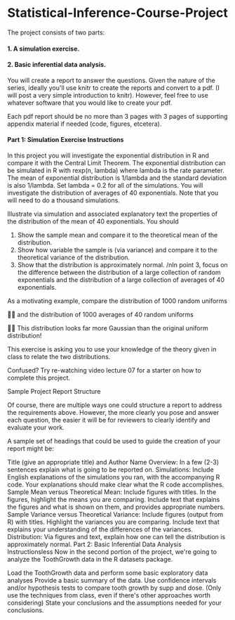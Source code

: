 # Statistical-Inference-Course-Project

The project consists of two parts:

#### 1. A simulation exercise.
#### 2. Basic inferential data analysis.

You will create a report to answer the questions. Given the nature of the series, ideally you'll use knitr to create the reports and convert to a pdf. (I will post a very simple introduction to knitr). However, feel free to use whatever software that you would like to create your pdf.

Each pdf report should be no more than 3 pages with 3 pages of supporting appendix material if needed (code, figures, etcetera).

#### Part 1: Simulation Exercise Instructions 
In this project you will investigate the exponential distribution in R and compare it with the Central Limit Theorem. The exponential distribution can be simulated in R with rexp(n, lambda) where lambda is the rate parameter. The mean of exponential distribution is 1/lambda and the standard deviation is also 1/lambda. Set lambda = 0.2 for all of the simulations. You will investigate the distribution of averages of 40 exponentials. Note that you will need to do a thousand simulations.

Illustrate via simulation and associated explanatory text the properties of the distribution of the mean of 40 exponentials. You should

1. Show the sample mean and compare it to the theoretical mean of the distribution.
2. Show how variable the sample is (via variance) and compare it to the theoretical variance of the distribution.
3. Show that the distribution is approximately normal.
/nIn point 3, focus on the difference between the distribution of a large collection of random exponentials and the distribution of a large collection of averages of 40 exponentials.

As a motivating example, compare the distribution of 1000 random uniforms



and the distribution of 1000 averages of 40 random uniforms



This distribution looks far more Gaussian than the original uniform distribution!

This exercise is asking you to use your knowledge of the theory given in class to relate the two distributions.

Confused? Try re-watching video lecture 07 for a starter on how to complete this project.

Sample Project Report Structure

Of course, there are multiple ways one could structure a report to address the requirements above. However, the more clearly you pose and answer each question, the easier it will be for reviewers to clearly identify and evaluate your work.

A sample set of headings that could be used to guide the creation of your report might be:

Title (give an appropriate title) and Author Name
Overview: In a few (2-3) sentences explain what is going to be reported on.
Simulations: Include English explanations of the simulations you ran, with the accompanying R code. Your explanations should make clear what the R code accomplishes.
Sample Mean versus Theoretical Mean: Include figures with titles. In the figures, highlight the means you are comparing. Include text that explains the figures and what is shown on them, and provides appropriate numbers.
Sample Variance versus Theoretical Variance: Include figures (output from R) with titles. Highlight the variances you are comparing. Include text that explains your understanding of the differences of the variances.
Distribution: Via figures and text, explain how one can tell the distribution is approximately normal.
Part 2: Basic Inferential Data Analysis Instructionsless 
Now in the second portion of the project, we're going to analyze the ToothGrowth data in the R datasets package.

Load the ToothGrowth data and perform some basic exploratory data analyses
Provide a basic summary of the data.
Use confidence intervals and/or hypothesis tests to compare tooth growth by supp and dose. (Only use the techniques from class, even if there's other approaches worth considering)
State your conclusions and the assumptions needed for your conclusions.
